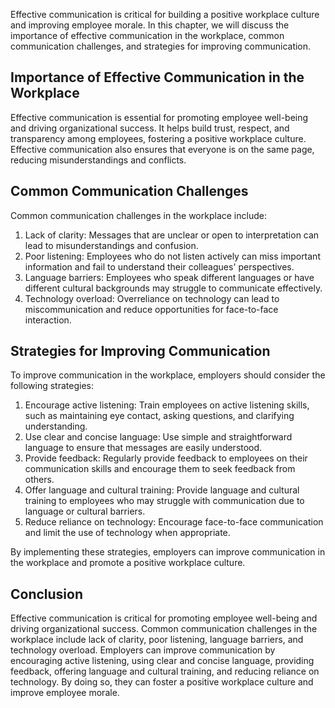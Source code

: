 
Effective communication is critical for building a positive workplace culture and improving employee morale. In this chapter, we will discuss the importance of effective communication in the workplace, common communication challenges, and strategies for improving communication.

Importance of Effective Communication in the Workplace
------------------------------------------------------

Effective communication is essential for promoting employee well-being and driving organizational success. It helps build trust, respect, and transparency among employees, fostering a positive workplace culture. Effective communication also ensures that everyone is on the same page, reducing misunderstandings and conflicts.

Common Communication Challenges
-------------------------------

Common communication challenges in the workplace include:

1. Lack of clarity: Messages that are unclear or open to interpretation can lead to misunderstandings and confusion.
2. Poor listening: Employees who do not listen actively can miss important information and fail to understand their colleagues' perspectives.
3. Language barriers: Employees who speak different languages or have different cultural backgrounds may struggle to communicate effectively.
4. Technology overload: Overreliance on technology can lead to miscommunication and reduce opportunities for face-to-face interaction.

Strategies for Improving Communication
--------------------------------------

To improve communication in the workplace, employers should consider the following strategies:

1. Encourage active listening: Train employees on active listening skills, such as maintaining eye contact, asking questions, and clarifying understanding.
2. Use clear and concise language: Use simple and straightforward language to ensure that messages are easily understood.
3. Provide feedback: Regularly provide feedback to employees on their communication skills and encourage them to seek feedback from others.
4. Offer language and cultural training: Provide language and cultural training to employees who may struggle with communication due to language or cultural barriers.
5. Reduce reliance on technology: Encourage face-to-face communication and limit the use of technology when appropriate.

By implementing these strategies, employers can improve communication in the workplace and promote a positive workplace culture.

Conclusion
----------

Effective communication is critical for promoting employee well-being and driving organizational success. Common communication challenges in the workplace include lack of clarity, poor listening, language barriers, and technology overload. Employers can improve communication by encouraging active listening, using clear and concise language, providing feedback, offering language and cultural training, and reducing reliance on technology. By doing so, they can foster a positive workplace culture and improve employee morale.
